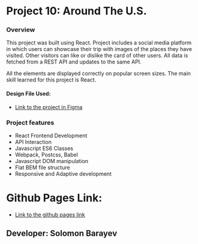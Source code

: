 # Project 10: Around The U.S.

### Overview

This project was built using React.
Project includes a social media platform in which users can showcase their trip with images of the places they have visited. Other visitors can like or dislike the card of other users.
All data is fetched from a REST API and updates to the same API.

All the elements are displayed correctly on popular screen sizes. The main skill learned for this project is React.

#### Design File Used:

- [Link to the project in Figma](https://www.figma.com/file/SurN1jaeEQIhuZEDMhmWWf/Sprint-4-Around-The-U.S.-desktop-mobile?node-id=0%3A1)

### Project features

- React Frontend Development
- API Interaction
- Javascript ES6 Classes
- Webpack, Postcss, Babel
- Javascript DOM manipulation
- Flat BEM file structure
- Responsive and Adaptive development

# Github Pages Link:

- [Link to the github pages link](https://solomonbarayev.github.io/web_project_4/)

## Developer: Solomon Barayev
